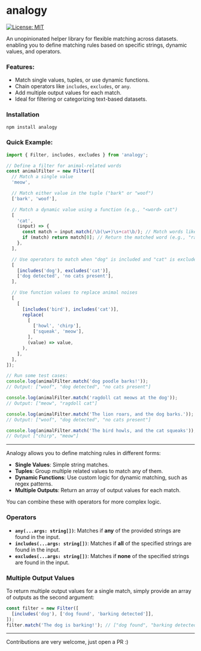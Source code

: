 # analogy

[![License: MIT](https://img.shields.io/badge/License-MIT-yellow.svg)](https://opensource.org/licenses/MIT)

An unopinionated helper library for flexible matching across datasets. enabling you to define matching rules based on specific strings, dynamic values, and operators.

### Features:

- Match single values, tuples, or use dynamic functions.
- Chain operators like `includes`, `excludes`, or `any`.
- Add multiple output values for each match.
- Ideal for filtering or categorizing text-based datasets.

### Installation

```bash
npm install analogy
```

### Quick Example:

```typescript
import { Filter, includes, excludes } from 'analogy';

// Define a filter for animal-related words
const animalFilter = new Filter([
  // Match a single value
  'meow',

  // Match either value in the tuple ("bark" or "woof")
  ['bark', 'woof'],

  // Match a dynamic value using a function (e.g., "<word> cat")
  [
    'cat',
    (input) => {
      const match = input.match(/\b(\w+)\s+cat\b/); // Match words like "ragdoll cat"
      if (match) return match[0]; // Return the matched word (e.g., "ragdoll cat")
    },
  ],

  // Use operators to match when "dog" is included and "cat" is excluded
  [
    [includes('dog'), excludes('cat')],
    ['dog detected', 'no cats present'],
  ],

  // Use function values to replace animal noises
  [
    [
      [includes('bird'), includes('cat')],
      replace(
        [
          ['howl', 'chirp'],
          ['squeak', 'meow'],
        ],
        (value) => value,
      ),
    ],
  ],
]);

// Run some test cases:
console.log(animalFilter.match('dog poodle barks!'));
// Output: ["woof", "dog detected", "no cats present"]

console.log(animalFilter.match('ragdoll cat meows at the dog'));
// Output: ["meow", "ragdoll cat"]

console.log(animalFilter.match('The lion roars, and the dog barks.'));
// Output: ["woof", "dog detected", "no cats present"]

console.log(animalFilter.match('The bird howls, and the cat squeaks'));
// Output ["chirp", "meow"]
```

---

Analogy allows you to define matching rules in different forms:

- **Single Values**: Simple string matches.
- **Tuples**: Group multiple related values to match any of them.
- **Dynamic Functions**: Use custom logic for dynamic matching, such as regex patterns.
- **Multiple Outputs**: Return an array of output values for each match.

You can combine these with operators for more complex logic.

### Operators

- **`any(...args: string[])`**: Matches if **any** of the provided strings are found in the input.
- **`includes(...args: string[])`**: Matches if **all** of the specified strings are found in the input.
- **`excludes(...args: string[])`**: Matches if **none** of the specified strings are found in the input.

### Multiple Output Values

To return multiple output values for a single match, simply provide an array of outputs as the second argument:

```typescript
const filter = new Filter([
  [includes('dog'), ['dog found', 'barking detected']],
]);
filter.match('The dog is barking!'); // ["dog found", "barking detected"]
```

---

Contributions are very welcome, just open a PR :)
